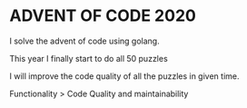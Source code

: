 # ADVENT OF CODE 2020
I solve the advent of code using golang.

This year I finally start to do all 50 puzzles

I will improve the code quality of all the puzzles in given time.

Functionality > Code Quality and maintainability

